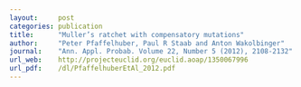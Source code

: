 ```yaml
---
layout:     post
categories: publication
title:      "Muller’s ratchet with compensatory mutations"
author:     "Peter Pfaffelhuber, Paul R Staab and Anton Wakolbinger"
journal:    "Ann. Appl. Probab. Volume 22, Number 5 (2012), 2108-2132"
url_web:    http://projecteuclid.org/euclid.aoap/1350067996   
url_pdf:    /dl/PfaffelhuberEtAl_2012.pdf
---
```


